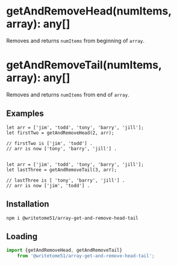 # getAndRemoveHead(numItems, array): any[]

Removes and returns `numItems` from beginning of `array`.

# getAndRemoveTail(numItems, array): any[]

Removes and returns `numItems` from end of `array`.


## Examples
```
let arr = ['jim', 'todd', 'tony', 'barry', 'jill'];
let firstTwo = getAndRemoveHead(2, arr);

// firstTwo is ['jim', 'todd'] .
// arr is now ['tony', 'barry', 'jill'] .


let arr = ['jim', 'todd', 'tony', 'barry', 'jill'];
let lastThree = getAndRemoveTail(3, arr);

// lastThree is [ 'tony', 'barry', 'jill'] .
// arr is now ['jim', 'todd'] .
```


## Installation
`npm i @writetome51/array-get-and-remove-head-tail`

## Loading
```js
import {getAndRemoveHead, getAndRemoveTail} 
    from '@writetome51/array-get-and-remove-head-tail';
```

